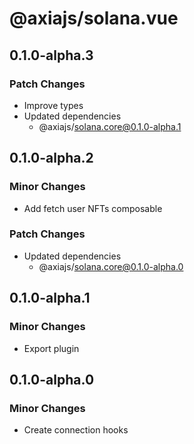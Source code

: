 # @axiajs/solana.vue

## 0.1.0-alpha.3

### Patch Changes

- Improve types
- Updated dependencies
  - @axiajs/solana.core@0.1.0-alpha.1

## 0.1.0-alpha.2

### Minor Changes

- Add fetch user NFTs composable

### Patch Changes

- Updated dependencies
  - @axiajs/solana.core@0.1.0-alpha.0

## 0.1.0-alpha.1

### Minor Changes

- Export plugin

## 0.1.0-alpha.0

### Minor Changes

- Create connection hooks
